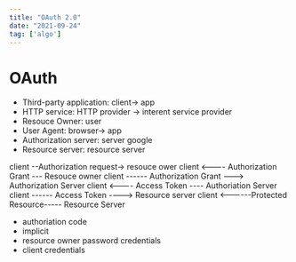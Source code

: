 ```yaml
---
title: "OAuth 2.0"
date: "2021-09-24"
tag: ['algo']
---
```


# OAuth

* Third-party application: client-> app
* HTTP service: HTTP provider -> interent service provider
* Resouce Owner: user
* User Agent: browser-> app
* Authorization server: server google
* Resource server: resource server

client --Authorization request-> resouce ower
client <---- Authorization Grant --- Resouce owner
client ------ Authorization Grant ---> Authorization Server
client <---- Access Token ---- Authoriation Server
client ------ Access Token ----> Resource server
client <------Protected Resource----- Resource Server

* authoriation code
* implicit
* resource owner password credentials
* client credentials
  

